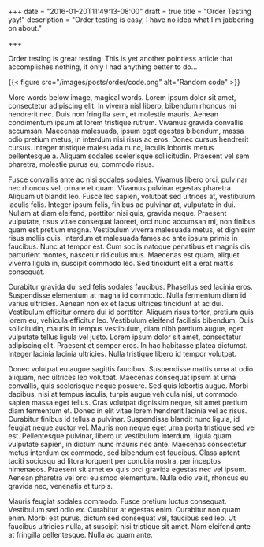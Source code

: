 +++
date = "2016-01-20T11:49:13-08:00"
draft = true
title = "Order Testing yay!"
description = "Order testing is easy, I have no idea what I'm jabbering on about."

+++

Order testing is great testing. This is yet another pointless article that
accomplishes nothing, if only I had anything better to do...

{{< figure src="/images/posts/order/code.png" alt="Random code" >}}

More words below image, magical words. Lorem ipsum dolor sit amet, consectetur adipiscing elit. In viverra nisl libero, bibendum rhoncus mi hendrerit nec. Duis non fringilla sem, et molestie mauris. Aenean condimentum ipsum at lorem tristique rutrum. Vivamus gravida convallis accumsan. Maecenas malesuada, ipsum eget egestas bibendum, massa odio pretium metus, in interdum nisi risus ac eros. Donec cursus hendrerit cursus. Integer tristique malesuada nunc, iaculis lobortis metus pellentesque a. Aliquam sodales scelerisque sollicitudin. Praesent vel sem pharetra, molestie purus eu, commodo risus.

Fusce convallis ante ac nisi sodales sodales. Vivamus libero orci, pulvinar nec rhoncus vel, ornare et quam. Vivamus pulvinar egestas pharetra. Aliquam ut blandit leo. Fusce leo sapien, volutpat sed ultrices at, vestibulum iaculis felis. Integer ipsum felis, finibus ac pulvinar at, vulputate in dui. Nullam at diam eleifend, porttitor nisi quis, gravida neque. Praesent vulputate, risus vitae consequat laoreet, orci nunc accumsan mi, non finibus quam est pretium magna. Vestibulum viverra malesuada metus, et dignissim risus mollis quis. Interdum et malesuada fames ac ante ipsum primis in faucibus. Nunc at tempor est. Cum sociis natoque penatibus et magnis dis parturient montes, nascetur ridiculus mus. Maecenas est quam, aliquet viverra ligula in, suscipit commodo leo. Sed tincidunt elit a erat mattis consequat.

Curabitur gravida dui sed felis sodales faucibus. Phasellus sed lacinia eros. Suspendisse elementum at magna id commodo. Nulla fermentum diam id varius ultricies. Aenean non ex et lacus ultrices tincidunt at ac dui. Vestibulum efficitur ornare dui id porttitor. Aliquam risus tortor, pretium quis lorem eu, vehicula efficitur leo. Vestibulum eleifend facilisis bibendum. Duis sollicitudin, mauris in tempus vestibulum, diam nibh pretium augue, eget vulputate tellus ligula vel justo. Lorem ipsum dolor sit amet, consectetur adipiscing elit. Praesent et semper eros. In hac habitasse platea dictumst. Integer lacinia lacinia ultricies. Nulla tristique libero id tempor volutpat.

Donec volutpat eu augue sagittis faucibus. Suspendisse mattis urna at odio aliquam, nec ultrices leo volutpat. Maecenas consequat ipsum at urna convallis, quis scelerisque neque posuere. Sed quis lobortis augue. Morbi dapibus, nisi at tempus iaculis, turpis augue vehicula nisi, ut commodo sapien massa eget tellus. Cras volutpat dignissim neque, sit amet pretium diam fermentum et. Donec in elit vitae lorem hendrerit lacinia vel ac risus. Curabitur finibus id tellus a pulvinar. Suspendisse blandit nunc ligula, id feugiat neque auctor vel. Mauris non neque eget urna porta tristique sed vel est. Pellentesque pulvinar, libero ut vestibulum interdum, ligula quam vulputate sapien, in dictum nunc mauris nec ante. Maecenas consectetur metus interdum ex commodo, sed bibendum est faucibus. Class aptent taciti sociosqu ad litora torquent per conubia nostra, per inceptos himenaeos. Praesent sit amet ex quis orci gravida egestas nec vel ipsum. Aenean pharetra vel orci euismod elementum. Nulla odio velit, rhoncus eu gravida nec, venenatis et turpis.

Mauris feugiat sodales commodo. Fusce pretium luctus consequat. Vestibulum sed odio ex. Curabitur at egestas enim. Curabitur non quam enim. Morbi est purus, dictum sed consequat vel, faucibus sed leo. Ut faucibus ultricies nulla, at suscipit nisi tristique sit amet. Nam eleifend ante at fringilla pellentesque. Nulla ac quam ante.
